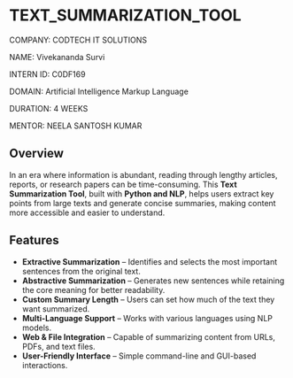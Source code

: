 # TEXT_SUMMARIZATION_TOOL

COMPANY: CODTECH IT SOLUTIONS

NAME: Vivekananda Survi

INTERN ID: C0DF169

DOMAIN: Artificial Intelligence Markup Language

DURATION: 4 WEEKS

MENTOR: NEELA SANTOSH KUMAR

## Overview
In an era where information is abundant, reading through lengthy articles, reports, or research papers can be time-consuming. This **Text Summarization Tool**, built with **Python and NLP**, helps users extract key points from large texts and generate concise summaries, making content more accessible and easier to understand.

## Features
-  **Extractive Summarization** – Identifies and selects the most important sentences from the original text.
-  **Abstractive Summarization** – Generates new sentences while retaining the core meaning for better readability.
-  **Custom Summary Length** – Users can set how much of the text they want summarized.
-  **Multi-Language Support** – Works with various languages using NLP models.
-  **Web & File Integration** – Capable of summarizing content from URLs, PDFs, and text files.
-  **User-Friendly Interface** – Simple command-line and GUI-based interactions.

